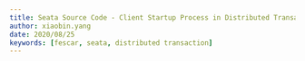 ```yaml
---
title: Seata Source Code - Client Startup Process in Distributed Transactions
author: xiaobin.yang
date: 2020/08/25
keywords: [fescar, seata, distributed transaction]
---
```


